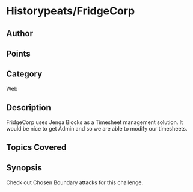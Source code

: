 # Historypeats/FridgeCorp
## Author

## Points

## Category
Web
## Description
FridgeCorp uses Jenga Blocks as a Timesheet management solution. It would be nice to get Admin and so we are able to modify our timesheets.
## Topics Covered

## Synopsis

Check out Chosen Boundary attacks for this challenge.